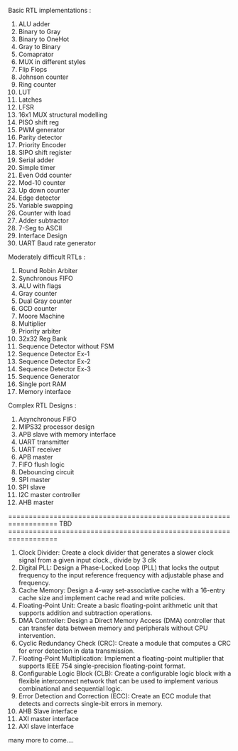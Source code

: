 Basic RTL implementations :

1. ALU adder
2. Binary to Gray
3. Binary to OneHot
4. Gray to Binary
5. Comaprator
6. MUX in different styles
7. Flip Flops
8. Johnson counter
9. Ring counter
10. LUT
11. Latches
12. LFSR
13. 16x1 MUX structural modelling
14. PISO shift reg
15. PWM generator
16. Parity detector
17. Priority Encoder
18. SIPO shift register
19. Serial adder
20. Simple timer
21. Even Odd counter
22. Mod-10 counter
23. Up down counter
24. Edge detector
25. Variable swapping
26. Counter with load
27. Adder subtractor
28. 7-Seg to ASCII
29. Interface Design
30. UART Baud rate generator

Moderately difficult RTLs :

1. Round Robin Arbiter
2. Synchronous FIFO
3. ALU with flags
5. Gray counter
6. Dual Gray counter
7. GCD counter
8. Moore Machine
9. Multiplier
10. Priority arbiter
11. 32x32 Reg Bank
12. Sequence Detector without FSM
13. Sequence Detector Ex-1
14. Sequence Detector Ex-2
15. Sequence Detector Ex-3
16. Sequence Generator
17. Single port RAM
18. Memory interface

Complex RTL Designs :

1. Asynchronous FIFO
2. MIPS32 processor design
3. APB slave with memory interface
4. UART transmitter
5. UART receiver
6. APB master
7. FIFO flush logic
8. Debouncing circuit
9. SPI master
10. SPI slave
11. I2C master controller
12. AHB master


================================================================== TBD ==================================================================


1. Clock Divider: Create a clock divider that generates a slower clock signal from a given input clock., divide by 3 clk
2. Digital PLL: Design a Phase-Locked Loop (PLL) that locks the output frequency to the input reference frequency with adjustable phase and frequency.
3. Cache Memory: Design a 4-way set-associative cache with a 16-entry cache size and implement cache read and write policies.
4. Floating-Point Unit: Create a basic floating-point arithmetic unit that supports addition and subtraction operations.
5. DMA Controller: Design a Direct Memory Access (DMA) controller that can transfer data between memory and peripherals without CPU intervention.
6. Cyclic Redundancy Check (CRC): Create a module that computes a CRC for error detection in data transmission.
7. Floating-Point Multiplication: Implement a floating-point multiplier that supports IEEE 754 single-precision floating-point format.
8. Configurable Logic Block (CLB): Create a configurable logic block with a flexible interconnect network that can be used to implement various combinational and sequential logic.
9. Error Detection and Correction (ECC): Create an ECC module that detects and corrects single-bit errors in memory.
10. AHB Slave interface
11. AXI master interface
12. AXI slave interface

many more to come....



